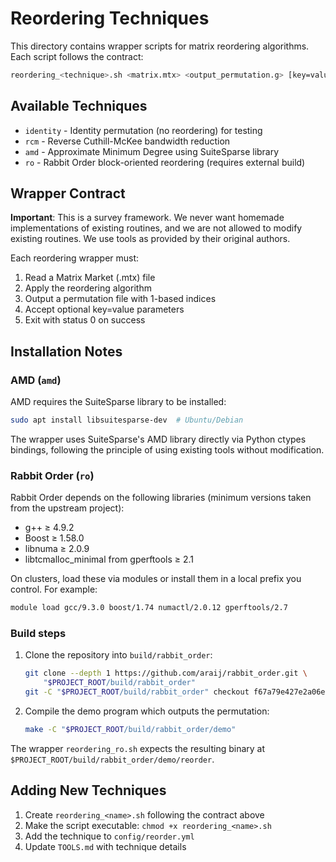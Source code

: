 # Reordering Techniques

This directory contains wrapper scripts for matrix reordering algorithms. Each script follows the contract:

```bash
reordering_<technique>.sh <matrix.mtx> <output_permutation.g> [key=value ...]
```

## Available Techniques

- `identity` - Identity permutation (no reordering) for testing
- `rcm` - Reverse Cuthill-McKee bandwidth reduction  
- `amd` - Approximate Minimum Degree using SuiteSparse library
- `ro` - Rabbit Order block-oriented reordering (requires external build)

## Wrapper Contract

**Important**: This is a survey framework. We never want homemade implementations of existing routines, and we are not allowed to modify existing routines. We use tools as provided by their original authors.

Each reordering wrapper must:
1. Read a Matrix Market (.mtx) file
2. Apply the reordering algorithm 
3. Output a permutation file with 1-based indices
4. Accept optional key=value parameters
5. Exit with status 0 on success

## Installation Notes

### AMD (`amd`)

AMD requires the SuiteSparse library to be installed:

```bash
sudo apt install libsuitesparse-dev  # Ubuntu/Debian
```

The wrapper uses SuiteSparse's AMD library directly via Python ctypes bindings, following the principle of using existing tools without modification.

### Rabbit Order (`ro`)

Rabbit Order depends on the following libraries (minimum versions taken from
the upstream project):

- g++ ≥ 4.9.2
- Boost ≥ 1.58.0
- libnuma ≥ 2.0.9
- libtcmalloc_minimal from gperftools ≥ 2.1

On clusters, load these via modules or install them in a local prefix you
control. For example:

```bash
module load gcc/9.3.0 boost/1.74 numactl/2.0.12 gperftools/2.7
```

### Build steps

1. Clone the repository into `build/rabbit_order`:

   ```bash
   git clone --depth 1 https://github.com/araij/rabbit_order.git \
       "$PROJECT_ROOT/build/rabbit_order"
   git -C "$PROJECT_ROOT/build/rabbit_order" checkout f67a79e427e2a06e72f6b528fd5464dfe8a43174
   ```
2. Compile the demo program which outputs the permutation:

   ```bash
   make -C "$PROJECT_ROOT/build/rabbit_order/demo"
   ```

The wrapper `reordering_ro.sh` expects the resulting binary at
`$PROJECT_ROOT/build/rabbit_order/demo/reorder`.

## Adding New Techniques

1. Create `reordering_<name>.sh` following the contract above
2. Make the script executable: `chmod +x reordering_<name>.sh`
3. Add the technique to `config/reorder.yml`
4. Update `TOOLS.md` with technique details

